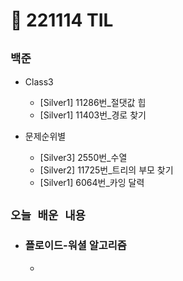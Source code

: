 # 🚩 221114 TIL

## **`백준`**

- Class3

  - [Silver1] 11286번\_절댓값 힙
  - [Silver1] 11403번\_경로 찾기

- 문제순위별
  - [Silver3] 2550번\_수열
  - [Silver2] 11725번\_트리의 부모 찾기
  - [Silver1] 6064번\_카잉 달력

## **`오늘 배운 내용`**

- ### 플로이드-워셜 알고리즘
  -
